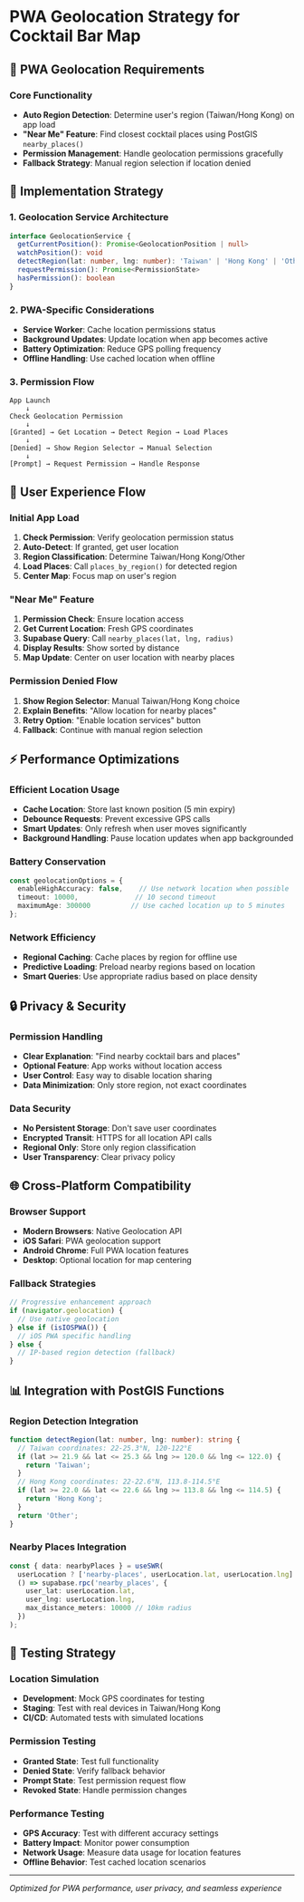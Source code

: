 # PWA Geolocation Strategy for Cocktail Bar Map

## 🎯 PWA Geolocation Requirements

### Core Functionality
- **Auto Region Detection**: Determine user's region (Taiwan/Hong Kong) on app load
- **"Near Me" Feature**: Find closest cocktail places using PostGIS `nearby_places()`
- **Permission Management**: Handle geolocation permissions gracefully
- **Fallback Strategy**: Manual region selection if location denied

## 🔧 Implementation Strategy

### 1. Geolocation Service Architecture
```typescript
interface GeolocationService {
  getCurrentPosition(): Promise<GeolocationPosition | null>
  watchPosition(): void
  detectRegion(lat: number, lng: number): 'Taiwan' | 'Hong Kong' | 'Other'
  requestPermission(): Promise<PermissionState>
  hasPermission(): boolean
}
```

### 2. PWA-Specific Considerations
- **Service Worker**: Cache location permissions status
- **Background Updates**: Update location when app becomes active
- **Battery Optimization**: Reduce GPS polling frequency
- **Offline Handling**: Use cached location when offline

### 3. Permission Flow
```
App Launch
    ↓
Check Geolocation Permission
    ↓
[Granted] → Get Location → Detect Region → Load Places
    ↓
[Denied] → Show Region Selector → Manual Selection
    ↓
[Prompt] → Request Permission → Handle Response
```

## 📱 User Experience Flow

### Initial App Load
1. **Check Permission**: Verify geolocation permission status
2. **Auto-Detect**: If granted, get user location
3. **Region Classification**: Determine Taiwan/Hong Kong/Other
4. **Load Places**: Call `places_by_region()` for detected region
5. **Center Map**: Focus map on user's region

### "Near Me" Feature
1. **Permission Check**: Ensure location access
2. **Get Current Location**: Fresh GPS coordinates
3. **Supabase Query**: Call `nearby_places(lat, lng, radius)`
4. **Display Results**: Show sorted by distance
5. **Map Update**: Center on user location with nearby places

### Permission Denied Flow
1. **Show Region Selector**: Manual Taiwan/Hong Kong choice
2. **Explain Benefits**: "Allow location for nearby places"
3. **Retry Option**: "Enable location services" button
4. **Fallback**: Continue with manual region selection

## ⚡ Performance Optimizations

### Efficient Location Usage
- **Cache Location**: Store last known position (5 min expiry)
- **Debounce Requests**: Prevent excessive GPS calls
- **Smart Updates**: Only refresh when user moves significantly
- **Background Handling**: Pause location updates when app backgrounded

### Battery Conservation
```typescript
const geolocationOptions = {
  enableHighAccuracy: false,    // Use network location when possible
  timeout: 10000,              // 10 second timeout
  maximumAge: 300000          // Use cached location up to 5 minutes
};
```

### Network Efficiency
- **Regional Caching**: Cache places by region for offline use
- **Predictive Loading**: Preload nearby regions based on location
- **Smart Queries**: Use appropriate radius based on place density

## 🔒 Privacy & Security

### Permission Handling
- **Clear Explanation**: "Find nearby cocktail bars and places"
- **Optional Feature**: App works without location access
- **User Control**: Easy way to disable location sharing
- **Data Minimization**: Only store region, not exact coordinates

### Data Security
- **No Persistent Storage**: Don't save user coordinates
- **Encrypted Transit**: HTTPS for all location API calls
- **Regional Only**: Store only region classification
- **User Transparency**: Clear privacy policy

## 🌐 Cross-Platform Compatibility

### Browser Support
- **Modern Browsers**: Native Geolocation API
- **iOS Safari**: PWA geolocation support
- **Android Chrome**: Full PWA location features
- **Desktop**: Optional location for map centering

### Fallback Strategies
```typescript
// Progressive enhancement approach
if (navigator.geolocation) {
  // Use native geolocation
} else if (isIOSPWA()) {
  // iOS PWA specific handling
} else {
  // IP-based region detection (fallback)
}
```

## 📊 Integration with PostGIS Functions

### Region Detection Integration
```typescript
function detectRegion(lat: number, lng: number): string {
  // Taiwan coordinates: 22-25.3°N, 120-122°E
  if (lat >= 21.9 && lat <= 25.3 && lng >= 120.0 && lng <= 122.0) {
    return 'Taiwan';
  }
  // Hong Kong coordinates: 22-22.6°N, 113.8-114.5°E  
  if (lat >= 22.0 && lat <= 22.6 && lng >= 113.8 && lng <= 114.5) {
    return 'Hong Kong';
  }
  return 'Other';
}
```

### Nearby Places Integration
```typescript
const { data: nearbyPlaces } = useSWR(
  userLocation ? ['nearby-places', userLocation.lat, userLocation.lng] : null,
  () => supabase.rpc('nearby_places', {
    user_lat: userLocation.lat,
    user_lng: userLocation.lng,
    max_distance_meters: 10000 // 10km radius
  })
);
```

## 🧪 Testing Strategy

### Location Simulation
- **Development**: Mock GPS coordinates for testing
- **Staging**: Test with real devices in Taiwan/Hong Kong
- **CI/CD**: Automated tests with simulated locations

### Permission Testing
- **Granted State**: Test full functionality
- **Denied State**: Verify fallback behavior
- **Prompt State**: Test permission request flow
- **Revoked State**: Handle permission changes

### Performance Testing
- **GPS Accuracy**: Test with different accuracy settings
- **Battery Impact**: Monitor power consumption
- **Network Usage**: Measure data usage for location features
- **Offline Behavior**: Test cached location scenarios

---
*Optimized for PWA performance, user privacy, and seamless experience*
